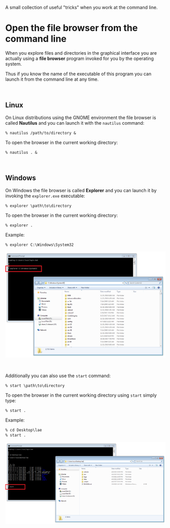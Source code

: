 
A small collection of useful "tricks" when you work at the command line.


# Open the file browser from the command line

When you explore files and directories in the graphical interface you are actually
using a **file browser** program invoked for you by the operating system.

Thus if you know the name of the executable of this program you can launch it
from the command line at any time.

<br />

## Linux

On Linux distributions using the GNOME environment the file browser is called **Nautilus**
and you can launch it with the `nautilus` command:


```
% nautilus /path/to/directory &
```

To open the browser in the current working directory:

```
% nautilus . &
```

<br />

## Windows

On Windows the file browser is called **Explorer** and you can launch it by invoking
the `explorer.exe` executable:


```
% explorer \path\to\directory
```

To open the browser in the current working directory:


```
% explorer .
```


Example:


```
% explorer C:\Windows\System32
```

![](./pictures/windows/explorer.png)


<br />

Additionally you can also use the `start` command:


```
% start \path\to\directory
```

To open the browser in the current working directory using `start` simply type:


```
% start .
```



Example:

```
% cd Desktop\lae
% start .
```

![](./pictures/windows/start_dot.png)


